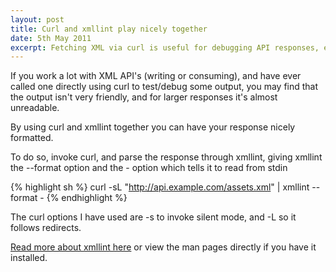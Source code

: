 ```yaml
---
layout: post
title: Curl and xmllint play nicely together
date: 5th May 2011
excerpt: Fetching XML via curl is useful for debugging API responses, especially if they are locked down to certain IP addresses, take a look to see how to have the ouput nicely formatted rather than a single long string.
---
```

If you work a lot with XML API's (writing or consuming), and have ever called one directly using curl to test/debug some output, you may find that the output isn't very friendly, and for larger responses it's almost unreadable.

By using curl and xmllint together you can have your response nicely formatted.

To do so, invoke curl, and parse the response through xmllint, giving xmllint the --format option and the - option which tells it to read from stdin

{% highlight sh %}
curl -sL "http://api.example.com/assets.xml" | xmllint --format -
{% endhighlight %}

The curl options I have used are -s to invoke silent mode, and -L so it follows redirects.

[Read more about xmllint here](http://xmlsoft.org/xmllint.html "Read more about xmllint here") or view the man pages directly if you have it installed.